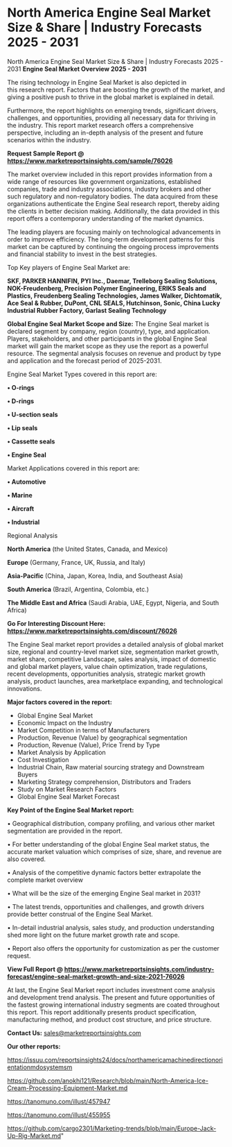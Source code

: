 # North America Engine Seal Market Size & Share | Industry Forecasts 2025 - 2031
 North America Engine Seal Market Size & Share | Industry Forecasts 2025 - 2031
<Strong> Engine Seal Market Overview 2025 - 2031</strong>

The rising technology in Engine Seal Market is also depicted in this research report. Factors that are boosting the growth of the market, and giving a positive push to thrive in the global market is explained in detail.

Furthermore, the report highlights on emerging trends, significant drivers, challenges, and opportunities, providing all necessary data for thriving in the industry. This report market research offers a comprehensive perspective, including an in-depth analysis of the present and future scenarios within the industry.

<strong>Request Sample Report @ <a href=https://www.marketreportsinsights.com/sample/76026>https://www.marketreportsinsights.com/sample/76026</a></strong>

The market overview included in this report provides information from a wide range of resources like government organizations, established companies, trade and industry associations, industry brokers and other such regulatory and non-regulatory bodies. The data acquired from these organizations authenticate the Engine Seal research report, thereby aiding the clients in better decision making. Additionally, the data provided in this report offers a contemporary understanding of the market dynamics.

The leading players are focusing mainly on technological advancements in order to improve efficiency. The long-term development patterns for this market can be captured by continuing the ongoing process improvements and financial stability to invest in the best strategies.

Top Key players of Engine Seal Market are:

<strong>SKF, PARKER HANNIFIN, PYI Inc., Daemar, Trelleborg Sealing Solutions, NOK-Freudenberg, Precision Polymer Engineering, ERIKS Seals and Plastics, Freudenberg Sealing Technologies, James Walker, Dichtomatik, Ace Seal & Rubber, DuPont, CNL SEALS, Hutchinson, Sonic, China Lucky Industrial Rubber Factory, Garlast Sealing Technology</strong>

<strong><b>Global Engine Seal Market Scope and Size:</b></strong>
The Engine Seal market is declared segment by company, region (country), type, and application. Players, stakeholders, and other participants in the global Engine Seal market will gain the market scope as they use the report as a powerful resource. The segmental analysis focuses on revenue and product by type and application and the forecast period of 2025-2031.

Engine Seal Market Types covered in this report are:

<strong>• O-rings

• D-rings

• U-section seals

• Lip seals

• Cassette seals

• Engine Seal</strong>

Market Applications covered in this report are:

<strong>• Automotive

• Marine

• Aircraft

• Industrial</strong> 

Regional Analysis

<strong>North America</strong> (the United States, Canada, and Mexico)

<strong>Europe</strong> (Germany, France, UK, Russia, and Italy)

<strong>Asia-Pacific</strong> (China, Japan, Korea, India, and Southeast Asia)

<strong>South America</strong> (Brazil, Argentina, Colombia, etc.)

<strong>The Middle East and Africa</strong> (Saudi Arabia, UAE, Egypt, Nigeria, and South Africa)

<strong>Go For Interesting Discount Here: <a href=https://www.marketreportsinsights.com/discount/76026>https://www.marketreportsinsights.com/discount/76026</a></strong>

The Engine Seal market report provides a detailed analysis of global market size, regional and country-level market size, segmentation market growth, market share, competitive Landscape, sales analysis, impact of domestic and global market players, value chain optimization, trade regulations, recent developments, opportunities analysis, strategic market growth analysis, product launches, area marketplace expanding, and technological innovations.

<strong><b>Major factors covered in the report:</b></strong>
<ul>
  <li>Global Engine Seal Market </li>
  <li>Economic Impact on the Industry</li>
  <li>Market Competition in terms of Manufacturers</li>
  <li>Production, Revenue (Value) by geographical segmentation</li>
  <li>Production, Revenue (Value), Price Trend by Type</li>
  <li>Market Analysis by Application</li>
  <li>Cost Investigation</li>
  <li>Industrial Chain, Raw material sourcing strategy and Downstream Buyers</li>
  <li>Marketing Strategy comprehension, Distributors and Traders</li>
  <li>Study on Market Research Factors</li>
  <li>Global Engine Seal Market Forecast</li>
</ul>

<strong><b>Key Point of the Engine Seal Market report:</b></strong>

• Geographical distribution, company profiling, and various other market segmentation are provided in the report.

• For better understanding of the global Engine Seal market status, the accurate market valuation which comprises of size, share, and revenue are also covered.

• Analysis of the competitive dynamic factors better extrapolate the complete market overview

• What will be the size of the emerging Engine Seal market in 2031?

• The latest trends, opportunities and challenges, and growth drivers provide better construal of the Engine Seal Market.

• In-detail industrial analysis, sales study, and production understanding shed more light on the future market growth rate and scope.

• Report also offers the opportunity for customization as per the customer request.

<strong><b>View Full Report @ <a href=https://www.marketreportsinsights.com/industry-forecast/engine-seal-market-growth-and-size-2021-76026>https://www.marketreportsinsights.com/industry-forecast/engine-seal-market-growth-and-size-2021-76026</a></b></strong>


At last, the Engine Seal Market report includes investment come analysis and development trend analysis. The present and future opportunities of the fastest growing international industry segments are coated throughout this report. This report additionally presents product specification, manufacturing method, and product cost structure, and price structure.

<strong>Contact Us:</strong>
sales@marketreportsinsights.com

<strong>Our other reports:</strong>

<a href=https://issuu.com/reportsinsights24/docs/northamericamachinedirectionorientationmdosystemsm>https://issuu.com/reportsinsights24/docs/northamericamachinedirectionorientationmdosystemsm</a>

<a href=https://github.com/anokhi121/Research/blob/main/North-America-Ice-Cream-Processing-Equipment-Market.md>https://github.com/anokhi121/Research/blob/main/North-America-Ice-Cream-Processing-Equipment-Market.md</a>

<a href=https://tanomuno.com/illust/457947>https://tanomuno.com/illust/457947</a>

<a href=https://tanomuno.com/illust/455955>https://tanomuno.com/illust/455955</a>

<a href=https://github.com/cargo2301/Marketing-trends/blob/main/Europe-Jack-Up-Rig-Market.md>https://github.com/cargo2301/Marketing-trends/blob/main/Europe-Jack-Up-Rig-Market.md</a>"
